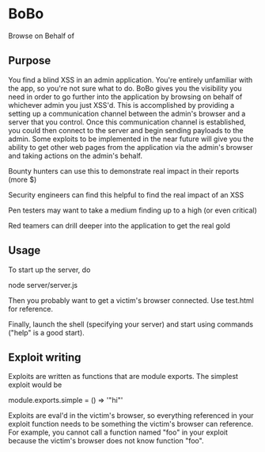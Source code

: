 # BoBo
Browse on Behalf of

## Purpose

You find a blind XSS in an admin application. You're entirely unfamiliar with
the app, so you're not sure what to do. BoBo gives you the visibility you need
in order to go further into the application by browsing on behalf of whichever
admin you just XSS'd. This is accomplished by providing a setting up a
communication channel between the admin's browser and a server that you control.
Once this communication channel is established, you could then connect to the
server and begin sending payloads to the admin. Some exploits to be implemented
in the near future will give you the ability to get other web pages from the
application via the admin's browser and taking actions on the admin's behalf.

Bounty hunters can use this to demonstrate real impact in their reports (more $)

Security engineers can find this helpful to find the real impact of an XSS

Pen testers may want to take a medium finding up to a high (or even critical)

Red teamers can drill deeper into the application to get the real gold

## Usage

To start up the server, do

node server/server.js

Then you probably want to get a victim's browser connected. Use test.html for
reference.

Finally, launch the shell (specifying your server) and start using commands
("help" is a good start).

## Exploit writing

Exploits are written as functions that are module exports. The simplest exploit
would be

module.exports.simple = () => '"hi"'

Exploits are eval'd in the victim's browser, so everything referenced in your
exploit function needs to be something the victim's browser can reference. For
example, you cannot call a function named "foo" in your exploit because the
victim's browser does not know function "foo".

[//]: # "TODO Learn Markdown"
